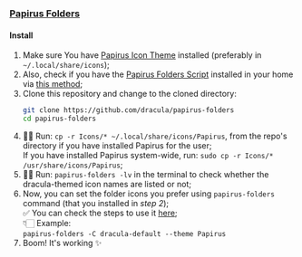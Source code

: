 ### [Papirus Folders](https://github.com/PapirusDevelopmentTeam/papirus-icon-theme)

#### Install

1. Make sure You have [Papirus Icon Theme](https://github.com/PapirusDevelopmentTeam/papirus-icon-theme) installed (preferably in `~/.local/share/icons`);
2. Also, check if you have the [Papirus Folders Script](https://github.com/PapirusDevelopmentTeam/papirus-folders) installed in your home via [this method](https://github.com/PapirusDevelopmentTeam/papirus-folders#install);
3. Clone this repository and change to the cloned directory:
   ```bash
   git clone https://github.com/dracula/papirus-folders
   cd papirus-folders
   ```
4. 🏃🏻 Run: `cp -r Icons/* ~/.local/share/icons/Papirus`, from the repo's directory if you have installed Papirus for the user;<br />
   If you have installed Papirus system-wide, run: `sudo cp -r Icons/* /usr/share/icons/Papirus`;
5. 🏃🏻 Run: `papirus-folders -lv` in the terminal to check whether the dracula-themed icon names are listed or not;
6. Now, you can set the folder icons you prefer using `papirus-folders` command (that you installed in _step 2_);<br />
   ✅ You can check the steps to use it [here](https://github.com/PapirusDevelopmentTeam/papirus-folders#script-usage);<br />
   👇🏻 Example: <br />
   `papirus-folders -C dracula-default --theme Papirus`
7. Boom! It's working ✨
